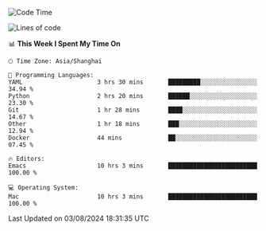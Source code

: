 <!--START_SECTION:waka-->
![Code Time](http://img.shields.io/badge/Code%20Time-2%2C109%20hrs%2032%20mins-blue)

![Lines of code](https://img.shields.io/badge/From%20Hello%20World%20I%27ve%20Written-308.0%20thousand%20lines%20of%20code-blue)

📊 **This Week I Spent My Time On** 

```text
🕑︎ Time Zone: Asia/Shanghai

💬 Programming Languages: 
YAML                     3 hrs 30 mins       █████████░░░░░░░░░░░░░░░░   34.94 % 
Python                   2 hrs 20 mins       ██████░░░░░░░░░░░░░░░░░░░   23.30 % 
Git                      1 hr 28 mins        ████░░░░░░░░░░░░░░░░░░░░░   14.67 % 
Other                    1 hr 18 mins        ███░░░░░░░░░░░░░░░░░░░░░░   12.94 % 
Docker                   44 mins             ██░░░░░░░░░░░░░░░░░░░░░░░   07.45 % 

🔥 Editors: 
Emacs                    10 hrs 3 mins       █████████████████████████   100.00 % 

💻 Operating System: 
Mac                      10 hrs 3 mins       █████████████████████████   100.00 % 
```


 Last Updated on 03/08/2024 18:31:35 UTC
<!--END_SECTION:waka-->

